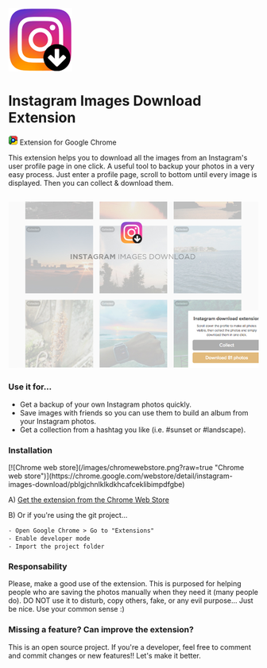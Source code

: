 ![Extension icon](/images/icon_128.png?raw=true "Extension icon") 

Instagram Images Download Extension
===================
![Google Chrome](/images/_icon_19.png?raw=true "Google Chrome")  Extension for Google Chrome

This extension helps you to download all the images from an Instagram's user profile page in one click. A useful tool to backup your photos in a very easy process. Just enter a profile page, scroll to bottom until every image is displayed. Then you can collect & download them. 

![Extension screenshot](/screenshots/main-screenshot.jpg?raw=true "Extension screenshot")
----------

<h3>Use it for...</h3>

* Get a backup of your own Instagram photos quickly.
* Save images with friends so you can use them to build an album from your Instagram photos.
* Get a collection from a hashtag you like (i.e. #sunset or #landscape).

<h3>Installation</h3>
[![Chrome web store](/images/chromewebstore.png?raw=true "Chrome web store")](https://chrome.google.com/webstore/detail/instagram-images-download/pblgjchnlklkdkhcafceklibimpdfgbe)

A) [Get the extension from the Chrome Web Store](https://chrome.google.com/webstore/detail/instagram-images-download/pblgjchnlklkdkhcafceklibimpdfgbe)

B) Or if you're using the git project...

    - Open Google Chrome > Go to "Extensions"
    - Enable developer mode
    - Import the project folder

<h3>Responsability</h3>
Please, make a good use of the extension. This is purposed for helping people who are saving the photos manually when they need it (many people do). DO NOT use it to disturb, copy others, fake, or any evil purpose... Just be nice. Use your common sense :)

<h3>Missing a feature? Can improve the extension?</h3>

This is an open source project. If you're a developer, feel free to comment and commit changes or new features!! Let's make it better.
